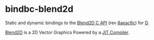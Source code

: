 # bindbc-blend2d

Static and dynamic bindings to the [Blend2D C API](https://blend2d.com/api/group__blend2d__api__c__functions.html)
(rev [8aeac6c](https://github.com/blend2d/blend2d/tree/8aeac6c)) for [D](http://dlang.org).

[Blend2D](https://blend2d.com) is a 2D Vector Graphics Powered by a [JIT Compiler](https://github.com/asmjit/asmjit).
